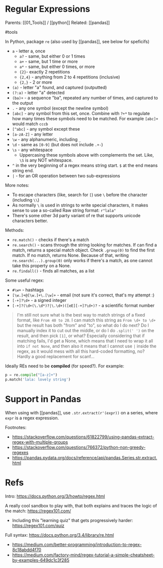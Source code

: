 # Regular Expressions

Parents: [[01_Tools]] / [[python]]
Related: [[pandas]]

#tools


In Python, package `re` (also used by [[pandas]], see below for speficifs)

* `a` - letter a, once
    * `a?` - same, but either 0 or 1 times
    * `a+` - same, but 1 time or more
    * `a*` - same, but either 0 times, or more
    * `{2}`- exactly 2 repetitions
    * `{2,4}` - anything from 2 to 4 repetitions (inclusive)
    * `{2,}` - 2 or more
* `(a)` - letter "a" found, and captured (outputted)
* `(?:a)` - letter "a" detected
* `(ba)+` - a sequence "ba", repeated any number of times, and captured to the output
* `.` - any one symbol (except the newline symbol)
* `[abc]` - any symbol from this set, once. Combine with `?+*` to regulate how many times these symbols need to be matched. For example `[abc]+` would match `cccb`
* `[^abc]` - any symbol except these
* `[a-zA-Z]` - any letter
* `\w` - any alphanumeric, including `_`
* `\d` - same as `[0-9]` (but does not include `.+-`)
* `\s` - any whitespace
    * Uppercasing these symbols above with complements the set. Like, `\S` is any NOT whitespace.
* `^` in the very beginning of a regex means string start. `$` at the end means string end.
* `|` - for an OR operation between two sub-expressions

More notes:
* To escape characters (like, search for `[`) use `\` before the character (including `\\`)
* As normally `\` is used in strings to write special characters, it makes sense to use a so-called Raw string format: `r"lala"`
* There's some other 3d party variant of re that supports unicode characters better.

Methods:
* `re.match()` - checks if there's a match
* `re.search()` - scans through the string looking for matches. If can find a match, returns a special match object. Check `.group(0)` to find the first match. If no match, returns None. Because of that, writing `re.search(...).group(0)` only works if there's a match, as one cannot take this property on a None.
* `re.findall()` - finds all matches, as a list

Some useful regex:
* `#\w+` - hashtags
* `[\w.]+@[\w.]+\.[\w]+`  - email (not sure it's correct, that's my attempt :)
* `[-+]?\d+` - a signed integer
* `[-+]?(\d+(\.\d*)?|\.\d+)([eE][-+]?\d+)?` - a scientific format number

> I'm still not sure what is the best way to match strings of a fixed format, like `From 40 to 20`. I can match this string as `From \d+ to \d+` but the result has both "from" and "to", so what do I do next? Do I manually index it to cut out the middle, or do I do `.split(' ')` on the result, and then pick `[1]`, or what? Especially considering that if matching fails, I'd get a None, which means that I need to wrap it all into `if not None`, and then also it means that I cannot use `|` inside the regex, as it would mess with all this hard-coded formatting, no? Hardly a good replacement for scanf...

Ideally REs need to be  **compiled** (for speed?). For example:
```python
p = re.compile("[a-z]+")
p.match('lala: lovely string')
```

# Support in Pandas

When using with [[pandas]], use `.str.extract(r'(expr))` on a series, where `expr` is a regex expression.

Footnotes:
* https://stackoverflow.com/questions/61822799/using-pandas-extract-regex-with-multiple-groups
* https://stackoverflow.com/questions/766372/python-non-greedy-regexes
* https://pandas.pydata.org/docs/reference/api/pandas.Series.str.extract.html

# Refs

Intro: https://docs.python.org/3/howto/regex.html

A really cool sandbox to play with, that both explains and traces the logic of the match: https://regex101.com/
* Including this "learning quiz" that gets progressively harder: https://regex101.com/quiz

Full syntax: https://docs.python.org/3.4/library/re.html

* https://medium.com/better-programming/introduction-to-regex-8c18abdd4f70
* https://medium.com/factory-mind/regex-tutorial-a-simple-cheatsheet-by-examples-649dc1c3f285